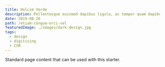 ```yaml
---
title: Holcim Verde
description: Pellentesque euismod dapibus ligula, ac tempor quam dapibus a. Lorem ipsum dolor sit amet, consectetur adipiscing elit.
date: 2019-08-26
path: /etiam-congue-orci-vel
featuredImage: ./images/dark-design.jpg
tags:
  - design
  - digitising
  - CSR
---
```


Standard page content that can be used with this starter.
